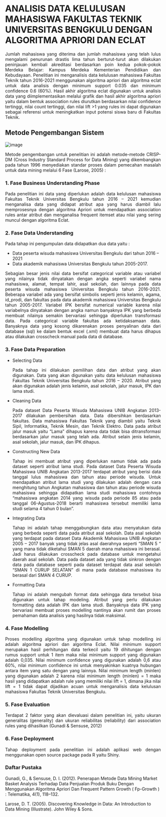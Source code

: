 # ANALISIS DATA KELULUSAN MAHASISWA FAKULTAS TEKNIK UNIVERSITAS BENGKULU DENGAN ALGORITMA APRIORI DAN ECLAT
<p align="justify">Jumlah mahasiswa yang diterima dan jumlah mahasiswa yang telah lulus mengalami 
penurunan drastis lima tahun berturut-turut akan dilakukan peninjauan kembali akreditasi berdasarkan
poin kedua pokok-pokok Merdeka Belajar: Kampus Merdeka Kementerian Pendidikan dan Kebudayaan. 
Penelitian ini menganalisis data kelulusan mahasiswa Fakultas Teknik tahun 2016-2021 menggunakan 
algoritma apriori dan algoritma eclat untuk data analisis dengan minimum support 0.035 dan minimum 
confidence 0.6 (60%). Hasil akhir algoritma eclat digunakan untuk analisis data yang diimplementasikan 
melalui grafik dan hasil akhir algoritma apriori yaitu dalam bentuk association rules diurutkan 
berdasarkan nilai confidence tertinggi, nilai count tertinggi, dan nilai lift >1 yang rules ini dapat 
digunakan sebagai referensi untuk meningkatkan input potensi siswa baru di Fakultas Teknik.</p>


## Metode Pengembangan Sistem
![image](https://user-images.githubusercontent.com/14053225/198309912-75b7197f-a404-42dc-ac29-bcae0d7e4755.png)

<p align="justify">Metode pengembangan untuk penelitian ini adalah metode-metode CRISP-DM (Cross Industry Standard Process for Data Mining) yang dikembangkan pada 
tahun 1996 menyediakan standar proses dalam pemecahan masalah untuk data mining melalui 6 Fase (Larose, 2005) : </p>

### 1. Fase Business Understanding Phase <br>
<p align="justify">Pada penelitian ini data yang diperlukan adalah data kelulusan mahasiswa Fakultas Teknik Universitas Bengkulu tahun 2016 – 2021 kemudian menganalisa data yang didapat atribut apa yang harus diambil lalu memprosesnya dengan algoritma Apriori untuk mendapatkan association rules antar atribut dan menganalisa frequent itemset atau nilai yang sering muncul dengan algoritma Eclat.</p>

### 2. Fase Data Understanding <br>
Pada tahap ini pengumpulan data didapatkan dua data yaitu :
 * Data peserta wisuda mahasiswa Universitas Bengkulu dari tahun 2016 – 2021
 * Data akademik mahasiswa Universitas Bengkulu tahun 2005-2017. 
 <p align="justify">Sebagian besar jenis nilai data bersifat categorical variable atau variabel yang nilainya tidak dinyatakan dengan angka seperti variabel nama mahasiswa, alamat, tempat lahir, asal sekolah, dan lainnya pada data peserta wisuda mahasiswa Universitas Bengkulu tahun 2016-2021. Beberapa variabel ada yang bersifat simbolis seperti jenis kelamin, agama, id_prodi, dan fakultas pada data akademik mahasiswa Universitas Bengkulu tahun 2005-2017. Variabel IPK bersifat numerical variable karena nilai variabelnya dinyatakan dengan angka namun banyaknya IPK yang berbeda membuat nilainya semakin bervariasi sehingga diperlukan transformasi data. Pada categorical variable fakultas ada ketidaksamaan data. Banyaknya data yang kosong dikarenakan proses penyalinan data dari database (sql) ke dalam bentuk excel (.xml) membuat data harus dihapus atau dilakukan crosscheck manual pada data di database.</p>

### 3. Fase Data Preparation <br>
* Selecting Data <br>
    <p align="justify">Pada tahap ini dilakukan pemilihan data dan atribut yang akan digunakan. Data yang akan digunakan yaitu data kelulusan mahasiswa Fakultas Teknik Universitas Bengkulu tahun 2016 – 2020. Atribut yang akan digunakan adalah jenis kelamin, asal sekolah, jalur masuk, IPK dan lama studi.</p>
* Cleaning Data <br>
    <p align="justify">Pada dataset Data Peserta Wisuda Mahasiswa UNIB Angkatan 2013-2017 dilakukan pembersihan data. Data dibersihkan berdasarkan fakultas. Data mahasiswa Fakultas Teknik yang diambil yaitu Teknik Sipil, Informatika, Teknik Mesin, dan Teknik Elektro. Data pada atribut jalur masuk yaitu “Lama” dihapus karena data tidak bisa ditransformasi berdasarkan jalur masuk yang telah ada. Atribut selain jenis kelamin, asal sekolah, jalur masuk, dan IPK dihapus.</p>
* Constructing New Data <br>
    <p align="justify">Tahap ini membuat atribut yang diperlukan namun tidak ada pada dataset seperti atribut lama studi. Pada dataset Data Peserta Wisuda Mahasiswa UNIB Angkatan 2013-2017 terdapat atribut yang berisi data tanggal lulus mahasiswa dan tahun atau periode wisuda. Untuk mendapatkan atribut lama studi yang dilakukan adalah dengan cara menghitung tahun Angkatan mahasiswa dan tahun atau periode wisuda mahasiswa sehingga didapatkan lama studi mahasiswa contohnya “mahasiswa angkatan 2014 yang wisuda pada periode 85 atau pada tanggal 06-Agustus-2018 berarti mahasiswa tersebut memiliki lama studi selama 4 tahun 0 bulan”.</p>
* Integrating Data <br>
    <p align="justify">Tahap ini adalah tahap menggabungkan data atau menyatukan data yang berbeda seperti data pada atribut asal sekolah. Data asal sekolah yang terdapat pada dataset Data Akademik Mahasiswa UNIB Angkatan 2005 – 2017 banyak yang tidak jelas asal daerahnya seperti “SMAN 5 “ yang mana tidak diketahui SMAN 5 daerah mana mahasiswa ini berasal. Jadi harus dilakukan crosscheck pada database untuk mengetahui daerah asal sekolah. Data pada dataset ada yang tidak sinkron dengan data pada database seperti pada dataset terdapat data asal sekolah “SMAN 1 CURUP SELATAN” di mana pada database mahasiswa itu berasal dari SMAN 4 CURUP.</p>
* Formatting Data <br>
    <p align="justify">Tahap ini adalah mengubah format data sehingga data tersebut bisa digunakan untuk tahap modeling. Atribut yang perlu dilakukan formatting data adalah IPK dan lama studi. Banyaknya data IPK yang bervariasi membuat proses modelling nantinya akan rumit dan proses pemahaman data analisis yang hasilnya tidak maksimal.</p>

### 4. Fase Modelling <br>
<p align="justify">Proses modelling algoritma yang digunakan untuk tahap modelling ini adalah algoritma apriori dan algoritma Eclat. Nilai minimum support merupakan hasil perhitungan data terkecil yaitu 19 dihitungan dengan rumus support untuk 1 item maka nilai minimum support yang digunakan adalah 0,035. Nilai minimum confidence yang digunakan adalah 0,6 atau 60%, nilai minimum confidence ini untuk menyakinkan kuatnya hubungan antara item yang satu dengan yang lainnya. Nilai minimum length (minlen) yang digunakan adalah 2 karena nilai minimum length (minlen) = 1 maka hasil yang didapatkan adalah rule yang memiliki nilai lift = 1, dimana jika nilai lift = 1 tidak dapat dijadikan acuan untuk menganalisis data kelulusan mahasiswa Fakultas Teknik Universitas Bengkulu.</p>

### 5. Fase Evaluation <br>
<p align="justify">Terdapat 2 faktor yang akan dievaluasi dalam penelitian ini, yaitu ukuran generalitas (generality) dan ukuran reliabilitas (reliability) dari association rules yang dihasilkan (Gunadi & Sensuse, 2012)</p>

### 6. Fase Deployment <br>
<p align="justify">Tahap deployment pada penelitian ini adalah aplikasi web dengan menggunakan open source package pada R yaitu Shiny.</p>


### Daftar Pustaka

Gunadi, G., & Sensuse, D. I. (2012). Penerapan Metode Data Mining Market Basket Analysis Terhadap Data Penjualan Produk Buku Dengan Menggunakan Algoritma Apriori Dan Frequent Pattern Growth ( Fp-Growth ) : Telematika, 4(1), 118–132.

Larose, D. T. (2005). Discovering Knowledge in Data: An Introduction to Data Mining (Illustrate). John Wiley & Sons.